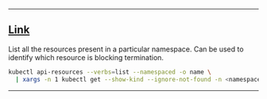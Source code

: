 
---

## [Link](https://stackoverflow.com/questions/52369247/namespace-stucked-as-terminating-how-i-removed-it)

List all the resources present in a particular namespace.
Can be used to identify which resource is blocking termination.

```bash
kubectl api-resources --verbs=list --namespaced -o name \
  | xargs -n 1 kubectl get --show-kind --ignore-not-found -n <namespace>
```

---

